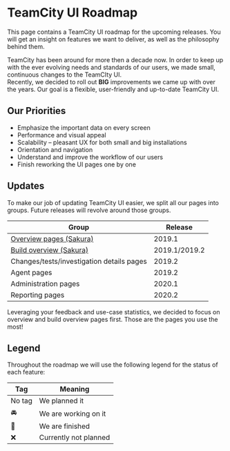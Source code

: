# TeamCity UI Roadmap

This page contains a TeamCity UI roadmap for the upcoming releases. You will get an
insight on features we want to deliver, as well as the philosophy behind them.

TeamCity has been around for more then a decade now. In order to keep up with the ever
evolving needs and standards of our users, we made small, continuous changes to the
TeamCIty UI. <br/>
Recently, we decided to roll out **BIG** improvements we came up with over the years.
Our goal is a flexible, user-friendly and up-to-date TeamCity UI.

## Our Priorities
 
* Emphasize the important data on every screen  
* Performance and visual appeal 
* Scalability – pleasant UX for both small and big installations
* Orientation and navigation
* Understand and improve the workflow of our users
* Finish reworking the UI pages one by one

## Updates
To make our job of updating TeamCity UI easier, we split all our pages into groups.
Future releases will revolve around those groups. 
 
| Group                                     | Release                  |
|-------------------------------------------|--------------------------|
| [Overview pages (Sakura)](https://github.com/JetBrains/teamcity-roadmap/blob/master/Sakura.md)| 2019.1           |
| [Build overview (Sakura)](https://github.com/JetBrains/teamcity-roadmap/blob/master/BuildOverview.md)| 2019.1/2019.2|
| Changes/tests/investigation details pages | 2019.2                   |
| Agent pages                               | 2019.2                   |
| Administration pages                      | 2020.1                   |
| Reporting pages                           | 2020.2                   |
 
Leveraging your feedback and use-case statistics, we decided to focus on overview and 
build overview pages first. Those are the pages you use the most! 


## Legend 

Throughout the roadmap we will use the following legend for the status of each feature:

|  Tag                  |         Meaning      |
|-----------------------|----------------------|
| No tag                | We planned it        |
| :oncoming_automobile: | We are working on it |
| :checkered_flag:      | We are finished      |
| :x:      |  Currently not planned  |

